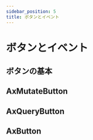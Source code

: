 ```yaml
---
sidebar_position: 5
title: ボタンとイベント
---
```


# ボタンとイベント

## ボタンの基本

## AxMutateButton

## AxQueryButton

## AxButton
